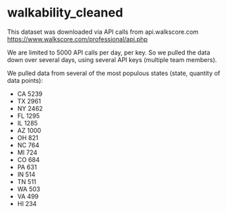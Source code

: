 # walkability_cleaned

This dataset was downloaded via API calls from api.walkscore.com
https://www.walkscore.com/professional/api.php

We are limited to 5000 API calls per day, per key.
So we pulled the data down over several days, using several API keys (multiple team members).

We pulled data from several of the most populous states (state, quantity of data points):

- CA    5239
- TX    2961
- NY    2462
- FL    1295
- IL    1285
- AZ    1000
- OH     821
- NC     764
- MI     724
- CO     684
- PA     631
- IN     514
- TN     511
- WA     503
- VA     499
- HI     234

